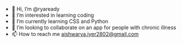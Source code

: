- 👋 Hi, I’m @ryaready
- 👀 I’m interested in learning coding
- 🌱 I’m currently learning CSS and Python
- 💞️ I’m looking to collaborate on an app for people with chronic illness
- 📫 How to reach me aishwarya.iyer2802@gmail.com

<!---
ryaready/ryaready is a ✨ special ✨ repository because its `README.md` (this file) appears on your GitHub profile.
You can click the Preview link to take a look at your changes.
--->
